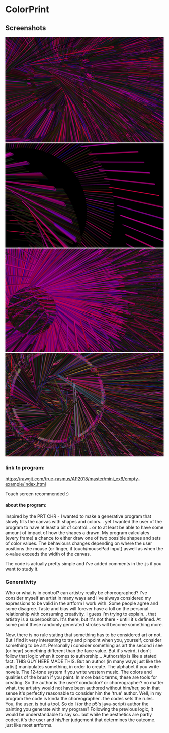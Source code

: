 # ColorPrint

## Screenshots
![image](https://github.com/true-rasmus/AP2018/blob/master/mini_ex6/Udklip1.PNG)
![image](https://github.com/true-rasmus/AP2018/blob/master/mini_ex6/Udklip2.PNG)
![image](https://github.com/true-rasmus/AP2018/blob/master/mini_ex6/Udklip3.PNG)
![image](https://github.com/true-rasmus/AP2018/blob/master/mini_ex6/Udklip4.PNG)


### link to program:
https://rawgit.com/true-rasmus/AP2018/master/mini_ex6/empty-example/index.html

Touch screen recommended :) 


#### about the program:
inspired by the PRT CHR - I wanted to make a generative program that slowly fills the canvas with shapes and colors... yet I wanted the user of the program to have at least a bit of control... or to at least be able to have some amount of impact of how the shapes a drawn.
My program calculates (every frame) a chance to either draw one of two possible shapes and sets of color values. The behaviours changes depending on where the user positions the mouse (or finger, if touch/mousePad input) aswell as when the x-value exceeds the width of the canvas.

The code is actually pretty simple and i've added comments in the .js if you want to study it.


### Generativity

Who or what is in control? can artistry really be choreographed?
I've consider myself an artist in many ways and i've always considered my expressions to be valid in the artform I work with. Some people agree and some disagree. Taste and bias will forever have a toll on the personal relationship with consuming creativity. I guess i'm trying to explain... that artistry is a superposition. It's there, but it's not there - untill it's defined. At some point these randomly generated strokes will become something more.

Now, there is no rule stating that something has to be considered art or not. But I find it very interesting to try and pinpoint when you, yourself, consider something to be art. Personally i consider something as art the second i see (or hear) something different than the face value. 
But it's weird, i don't follow that logic when it comes to authorship... 
Authorship is like a stated fact. THIS GUY HERE MADE THIS. But an author (in many ways just like the artist) manipulates something, in order to create. The alphabet if you write novels. The 12-tone system if you write western music. The colors and qualities of the brush if you paint. In more basic terms, these are tools for creating. So the author is the user? conductor? or choreographer? no matter what, the artistry would not have been authored without him/her, so in that sense it's perfectly reasonable to consider him the 'true' author. Well, in my program the code is kinda the choreographer.. the codes sets the rules. You, the user, is but a tool. So do I (or the p5's java-script) author the painting you generate with my program? Following the previous logic, it would be understandable to say so.. but while the aesthetics are partly coded, it's the user and his/her judgement that determines the outcome. just like most artforms. 
